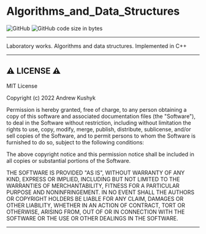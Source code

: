 # Algorithms_and_Data_Structures

![GitHub](https://img.shields.io/github/license/git-user-cpp/Algorithms_and_Data_Structures?color=FFD700&logo=github&logoColor=FFD700&style=plastic)
![GitHub code size in bytes](https://img.shields.io/github/languages/code-size/git-user-cpp/Algorithms_and_Data_Structures?color=00BFFF&logo=github&logoColor=00BFFF&style=plastic)

---

Laboratory works. Algorithms and data structures. Implemented in C++

---

## ⚠️ LICENSE ⚠️

MIT License

Copyright (c) 2022 Andrew Kushyk

Permission is hereby granted, free of charge, to any person obtaining a copy
of this software and associated documentation files (the "Software"), to deal
in the Software without restriction, including without limitation the rights
to use, copy, modify, merge, publish, distribute, sublicense, and/or sell
copies of the Software, and to permit persons to whom the Software is
furnished to do so, subject to the following conditions:

The above copyright notice and this permission notice shall be included in all
copies or substantial portions of the Software.

THE SOFTWARE IS PROVIDED "AS IS", WITHOUT WARRANTY OF ANY KIND, EXPRESS OR
IMPLIED, INCLUDING BUT NOT LIMITED TO THE WARRANTIES OF MERCHANTABILITY,
FITNESS FOR A PARTICULAR PURPOSE AND NONINFRINGEMENT. IN NO EVENT SHALL THE
AUTHORS OR COPYRIGHT HOLDERS BE LIABLE FOR ANY CLAIM, DAMAGES OR OTHER
LIABILITY, WHETHER IN AN ACTION OF CONTRACT, TORT OR OTHERWISE, ARISING FROM,
OUT OF OR IN CONNECTION WITH THE SOFTWARE OR THE USE OR OTHER DEALINGS IN THE
SOFTWARE.

---
